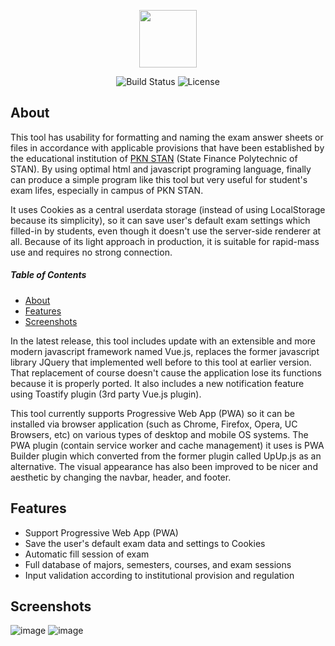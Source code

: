 <p align="center"><a href="https://walidsj.github.io/toolujian/" target="_blank"><img src="https://walidsj.github.io/toolujian/img/apel.png" width="92"></a></p>

<p align="center">
<img src="https://user-images.githubusercontent.com/50021257/98807107-bfdd5500-244c-11eb-9c28-a51c1064d57c.png" alt="Build Status">
<img src="https://user-images.githubusercontent.com/50021257/98807147-cf5c9e00-244c-11eb-967c-8a6fa7f5a995.png" alt="License">
</p>

## About
This tool has usability for formatting and naming the exam answer sheets or files in accordance with applicable provisions that have been established by the educational institution of [PKN STAN](https://www.linkedin.com/school/politeknik-keuangan-negara-stan/) (State Finance Polytechnic of STAN). By using optimal html and javascript programing language, finally can produce a simple program like this tool but very useful for student's exam lifes, especially in campus of PKN STAN.

It uses Cookies as a central userdata storage (instead of using LocalStorage because its simplicity), so it can save user's default exam settings which filled-in by students, even though it doesn't use the server-side renderer at all. Because of its light approach in production, it is suitable for rapid-mass use and requires no strong connection.

##### Table of Contents
* [About](#about)
* [Features](#features)
* [Screenshots](#screenshots)

In the latest release, this tool includes update with an extensible and more modern javascript framework named Vue.js, replaces the former javascript library JQuery that implemented well before to this tool at earlier version. That replacement of course doesn't cause the application lose its functions because it is properly ported. It also includes a new notification feature using Toastify plugin (3rd party Vue.js plugin).

This tool currently supports Progressive Web App (PWA) so it can be installed via browser application (such as Chrome, Firefox, Opera, UC Browsers, etc) on various types of desktop and mobile OS systems. The PWA plugin (contain service worker and cache management) it uses is PWA Builder plugin which converted from the former plugin called UpUp.js as an alternative. The visual appearance has also been improved to be nicer and aesthetic by changing the navbar, header, and footer.

## Features

* Support Progressive Web App (PWA)
* Save the user's default exam data and settings to Cookies
* Automatic fill session of exam
* Full database of majors, semesters, courses, and exam sessions
* Input validation according to institutional provision and regulation

## Screenshots
![image](https://user-images.githubusercontent.com/50021257/98477190-e6bb4180-2228-11eb-83ca-b9510e919b30.jpg)
![image](https://user-images.githubusercontent.com/50021257/99181832-bb25e300-2763-11eb-8aaa-49b3e0c75698.png)
